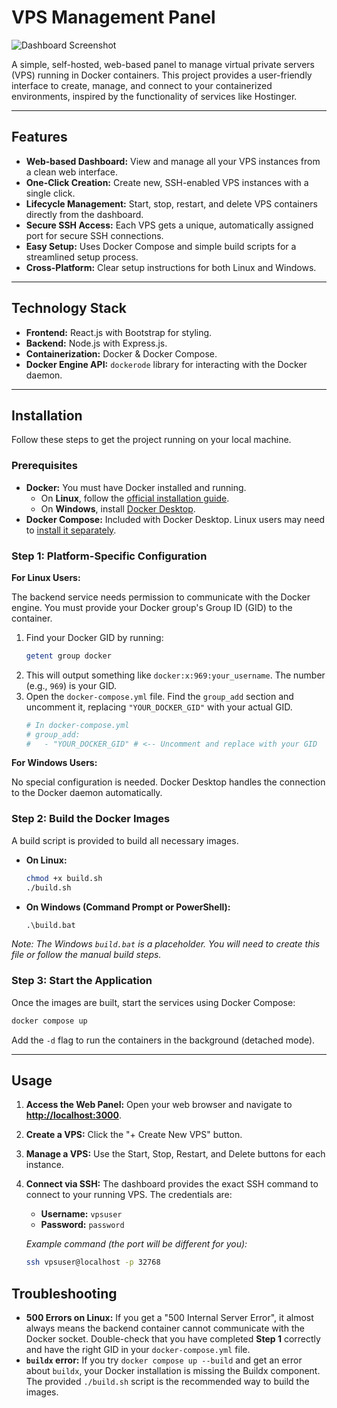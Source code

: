 # VPS Management Panel

![Dashboard Screenshot](https://i.imgur.com/9d4AVo9.png)

A simple, self-hosted, web-based panel to manage virtual private servers (VPS) running in Docker containers. This project provides a user-friendly interface to create, manage, and connect to your containerized environments, inspired by the functionality of services like Hostinger.

---

## Features

-   **Web-based Dashboard:** View and manage all your VPS instances from a clean web interface.
-   **One-Click Creation:** Create new, SSH-enabled VPS instances with a single click.
-   **Lifecycle Management:** Start, stop, restart, and delete VPS containers directly from the dashboard.
-   **Secure SSH Access:** Each VPS gets a unique, automatically assigned port for secure SSH connections.
-   **Easy Setup:** Uses Docker Compose and simple build scripts for a streamlined setup process.
-   **Cross-Platform:** Clear setup instructions for both Linux and Windows.

---

## Technology Stack

-   **Frontend:** React.js with Bootstrap for styling.
-   **Backend:** Node.js with Express.js.
-   **Containerization:** Docker & Docker Compose.
-   **Docker Engine API:** `dockerode` library for interacting with the Docker daemon.

---

## Installation

Follow these steps to get the project running on your local machine.

### Prerequisites

-   **Docker:** You must have Docker installed and running.
    -   On **Linux**, follow the [official installation guide](https://docs.docker.com/engine/install/).
    -   On **Windows**, install [Docker Desktop](https://docs.docker.com/desktop/install/windows-install/).
-   **Docker Compose:** Included with Docker Desktop. Linux users may need to [install it separately](https://docs.docker.com/compose/install/).

### Step 1: Platform-Specific Configuration

**For Linux Users:**

The backend service needs permission to communicate with the Docker engine. You must provide your Docker group's Group ID (GID) to the container.

1.  Find your Docker GID by running:
    ```bash
    getent group docker
    ```
2.  This will output something like `docker:x:969:your_username`. The number (e.g., `969`) is your GID.
3.  Open the `docker-compose.yml` file. Find the `group_add` section and uncomment it, replacing `"YOUR_DOCKER_GID"` with your actual GID.
    ```yaml
    # In docker-compose.yml
    # group_add:
    #   - "YOUR_DOCKER_GID" # <-- Uncomment and replace with your GID
    ```

**For Windows Users:**

No special configuration is needed. Docker Desktop handles the connection to the Docker daemon automatically.

### Step 2: Build the Docker Images

A build script is provided to build all necessary images.

-   **On Linux:**
    ```bash
    chmod +x build.sh
    ./build.sh
    ```
-   **On Windows (Command Prompt or PowerShell):**
    ```cmd
    .\build.bat
    ```

*Note: The Windows `build.bat` is a placeholder. You will need to create this file or follow the manual build steps.*

### Step 3: Start the Application

Once the images are built, start the services using Docker Compose:

```bash
docker compose up
```

Add the `-d` flag to run the containers in the background (detached mode).

---

## Usage

1.  **Access the Web Panel:** Open your web browser and navigate to **[http://localhost:3000](http://localhost:3000)**.
2.  **Create a VPS:** Click the "+ Create New VPS" button.
3.  **Manage a VPS:** Use the Start, Stop, Restart, and Delete buttons for each instance.
4.  **Connect via SSH:** The dashboard provides the exact SSH command to connect to your running VPS. The credentials are:
    -   **Username:** `vpsuser`
    -   **Password:** `password`

    *Example command (the port will be different for you):*
    ```bash
    ssh vpsuser@localhost -p 32768
    ```

## Troubleshooting

-   **500 Errors on Linux:** If you get a "500 Internal Server Error", it almost always means the backend container cannot communicate with the Docker socket. Double-check that you have completed **Step 1** correctly and have the right GID in your `docker-compose.yml` file.
-   **`buildx` error:** If you try `docker compose up --build` and get an error about `buildx`, your Docker installation is missing the Buildx component. The provided `./build.sh` script is the recommended way to build the images.
